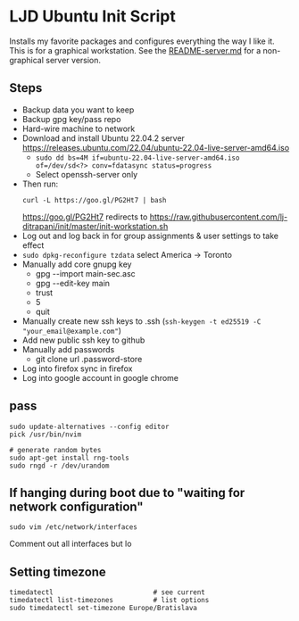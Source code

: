 LJD Ubuntu Init Script
===============================================================================

Installs my favorite packages and configures everything the way I like it.
This is for a graphical workstation.
See the [README-server.md](README-server.md) for a non-graphical server version.


Steps
-----

- Backup data you want to keep
- Backup gpg key/pass repo
- Hard-wire machine to network
- Download and install Ubuntu 22.04.2 server
  <https://releases.ubuntu.com/22.04/ubuntu-22.04-live-server-amd64.iso>
    - `sudo dd bs=4M if=ubuntu-22.04-live-server-amd64.iso of=/dev/sd<?> conv=fdatasync status=progress`
    - Select openssh-server only
- Then run:
    ```
    curl -L https://goo.gl/PG2Ht7 | bash
    ```
    <https://goo.gl/PG2Ht7> redirects to
    <https://raw.githubusercontent.com/lj-ditrapani/init/master/init-workstation.sh>
- Log out and log back in for group assignments & user settings to take effect
- `sudo dpkg-reconfigure tzdata` select America -> Toronto
- Manually add core gnupg key
    - gpg --import main-sec.asc
    - gpg --edit-key main
    - trust
    - 5
    - quit
- Manually create new ssh keys to .ssh (`ssh-keygen -t ed25519 -C "your_email@example.com"`)
- Add new public ssh key to github
- Manually add passwords
    - git clone url .password-store
- Log into firefox sync in firefox
- Log into google account in google chrome


pass
----

    sudo update-alternatives --config editor
    pick /usr/bin/nvim

    # generate random bytes
    sudo apt-get install rng-tools
    sudo rngd -r /dev/urandom


If hanging during boot due to "waiting for network configuration"
-----------------------------------------------------------------

    sudo vim /etc/network/interfaces

Comment out all interfaces but lo


Setting timezone
----------------

    timedatectl                         # see current
    timedatectl list-timezones          # list options
    sudo timedatectl set-timezone Europe/Bratislava
